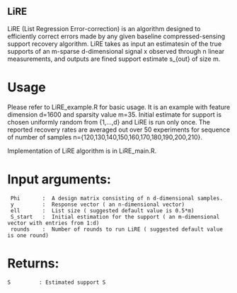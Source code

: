 ## LiRE
LiRE (List Regression Error-correction) is an algorithm designed to efficiently correct errors made by any given baseline compressed-sensing support recovery algorithm.  LiRE  takes  as  input  an estimatesin of the true supports of an m-sparse d-dimensional signal x observed through n linear measurements, and outputs are fined support estimate s_{out} of size m.
# Usage
Please refer to LiRE_example.R for basic usage. It is an example with feature dimension d=1600 and sparsity value m=35. Initial estimate for support is chosen uniformly random from {1,...,d} and LiRE is run only once. The reported recovery rates are averaged out over 50 experiments for sequence of number of samples n={120,130,140,150,160,170,180,190,200,210}. 

Implementation of LiRE algorithm is in LiRE_main.R.
# Input arguments:
     Phi       :  A design matrix consisting of n d-dimensional samples.
     y         :  Response vector ( an n-dimensional vector)
     ell       :  List size ( suggested default value is 0.5*m)
     S_start   :  Initial estimation for the support ( an m-dimensional vector with entries from 1:d)
     rounds    :  Number of rounds to run LiRE ( suggested default value is one round)

  
 # Returns:
    S         : Estimated support S

